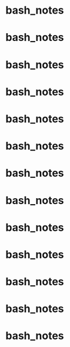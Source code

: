 # bash_notes
# bash_notes
# bash_notes
# bash_notes
# bash_notes
# bash_notes
# bash_notes
# bash_notes
# bash_notes
# bash_notes
# bash_notes
# bash_notes
# bash_notes
